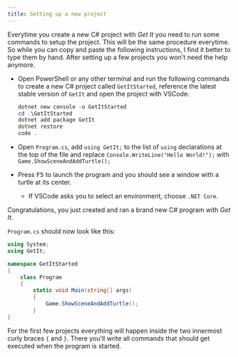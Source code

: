 ```yaml
---
title: Setting up a new project
---
```


Everytime you create a new C# project with *Get It* you need to run some commands to setup the project.
This will be the same procedure everytime.
So while you can copy and paste the following instructions, I find it better to type them by hand.
After setting up a few projects you won't need the help anymore.

* Open PowerShell or any other terminal and run the following commands to create a new C# project called `GetItStarted`, reference the latest stable version of `GetIt` and open the project with VSCode:

    ```powershell
    dotnet new console -o GetItStarted
    cd .\GetItStarted
    dotnet add package GetIt
    dotnet restore
    code .
    ```

* Open `Program.cs`, add `using GetIt;` to the list of `using` declarations at the top of the file and replace `Console.WriteLine("Hello World!");` with `Game.ShowSceneAndAddTurtle();`
* Press <kbd>F5</kbd> to launch the program and you should see a window with a turtle at its center.
  * If VSCode asks you to select an environment, choose `.NET Core`.

Congratulations, you just created and ran a brand new C# program with *Get It*.

`Program.cs` should now look like this:

```csharp
using System;
using GetIt;

namespace GetItStarted
{
    class Program
    {
        static void Main(string[] args)
        {
            Game.ShowSceneAndAddTurtle();
        }
}
```

For the first few projects everything will happen inside the two innermost curly braces `{` and `}`.
There you'll write all commands that should get executed when the program is started.
